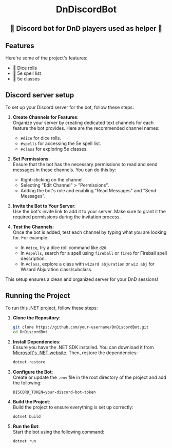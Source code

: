 <h1 align="center" id="title">DnDiscordBot</h1>
  
<h2 align="center">👾 Discord bot for DnD players used as helper 👾</h2>

<h2> Features</h2>

Here're some of the project's features:

*  🎲 Dice rolls
*  🔮 5e spell list
*  🎯 5e classes

<h2>Discord server setup</h2>

To set up your Discord server for the bot, follow these steps:

1. **Create Channels for Features**:  
    Organize your server by creating dedicated text channels for each feature the bot provides. Here are the recommended channel names:
    - `#dice` for dice rolls.
    - `#spells` for accessing the 5e spell list.
    - `#class` for exploring 5e classes.

2. **Set Permissions**:  
    Ensure that the bot has the necessary permissions to read and send messages in these channels. You can do this by:
    - Right-clicking on the channel.
    - Selecting "Edit Channel" > "Permissions".
    - Adding the bot's role and enabling "Read Messages" and "Send Messages".

3. **Invite the Bot to Your Server**:  
    Use the bot's invite link to add it to your server. Make sure to grant it the required permissions during the invitation process.

4. **Test the Channels**:  
    Once the bot is added, test each channel by typing what you are looking for.
    For example:  
    - In `#dice`, try a dice roll command like `d20`.
    - In `#spells`, search for a spell using `fireball` or `fireb` for Fireball spell description.
    - In `#class`, explore a class with `wizard abjuration` or `wiz abj` for Wizard Abjuration class/subclass.

This setup ensures a clean and organized server for your DnD sessions!

<h2>Running the Project</h2>

To run this .NET project, follow these steps:

1. **Clone the Repository**:  
    ```bash
    git clone https://github.com/your-username/DnDiscordBot.git
    cd DnDiscordBot
    ```

2. **Install Dependencies**:  
    Ensure you have the .NET SDK installed. You can download it from [Microsoft's .NET website](https://dotnet.microsoft.com/). Then, restore the dependencies:  
    ```bash
    dotnet restore
    ```

3. **Configure the Bot**:  
    Create or update the `.env` file in the root directory of the project and add the following:

    ```env
    DISCORD_TOKEN=your-discord-bot-token
    ```

4. **Build the Project**:  
    Build the project to ensure everything is set up correctly:  
    ```bash
    dotnet build
    ```

5. **Run the Bot**:  
    Start the bot using the following command:  
    ```bash
    dotnet run
    ```
